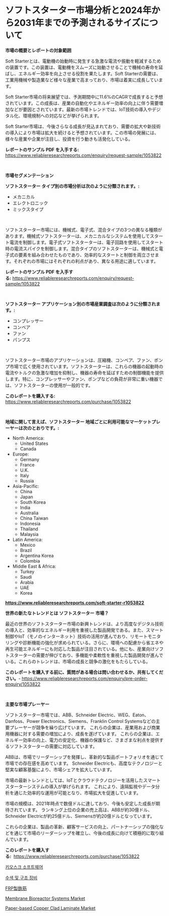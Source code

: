 <p><h1>ソフトスターター市場分析と2024年から2031年までの予測されるサイズについて</h1></p><p><strong>市場の概要とレポートの対象範囲</strong></p>
<p><p>Soft Starterとは、電動機の始動時に発生する急激な電流や振動を軽減するための装置です。この装置は、電動機をスムーズに始動させることで機械の寿命を延ばし、エネルギー効率を向上させる役割を果たします。Soft Starterの需要は、工業用機械や製造業など様々な産業で高まっており、市場は着実に成長しています。</p><p>Soft Starter市場の将来展望では、予測期間中に11.6%のCAGRで成長すると予想されています。この成長は、産業の自動化やエネルギー効率の向上に伴う需要増加などが要因とされています。最新の市場トレンドでは、IoT技術の導入やデジタル化、環境規制への対応などが挙げられます。</p><p>Soft Starter市場は、今後さらなる成長が見込まれており、需要の拡大や新技術の導入により市場は拡大を続けると予想されています。この市場の発展には、様々な産業や企業が注目し、投資を行う動きも活発化している。</p></p>
<p><strong>レポートのサンプル PDF を入手する:</strong> <a href="https://www.reliableresearchreports.com/enquiry/request-sample/1053822">https://www.reliableresearchreports.com/enquiry/request-sample/1053822</a></p>
<p>&nbsp;</p>
<p><strong>市場セグメンテーション</strong></p>
<p><strong>ソフトスターター タイプ別の市場分析は次のように分類されます。:</strong></p>
<p><ul><li>メカニカル</li><li>エレクトロニック</li><li>ミックスタイプ</li></ul></p>
<p>&nbsp;</p>
<p><p>ソフトスターター市場には、機械式、電子式、混合タイプの3つの異なる種類があります。機械式ソフトスターターは、メカニカルなシステムを使用してスタート電流を制御します。電子式ソフトスターターは、電子回路を使用してスタート時の電流スパイクを制御します。混合タイプのソフトスターターは、機械式と電子式の要素を組み合わせたものであり、効率的なスタートと制御を両立させます。それぞれの市場にはそれぞれの利点があり、異なる用途に適しています。</p></p>
<p><strong>レポートのサンプル PDF を入手する:</strong>&nbsp;<a href="https://www.reliableresearchreports.com/enquiry/request-sample/1053822">https://www.reliableresearchreports.com/enquiry/request-sample/1053822</a></p>
<p>&nbsp;</p>
<p><strong> ソフトスターター アプリケーション別の市場産業調査は次のように分類されます。:</strong></p>
<p><ul><li>コンプレッサー</li><li>コンベア</li><li>ファン</li><li>パンプス</li></ul></p>
<p>&nbsp;</p>
<p><p>ソフトスターター市場のアプリケーションは、圧縮機、コンベア、ファン、ポンプ市場で広く使用されています。ソフトスターターは、これらの機器の起動時の電流やトルクの急激な増加を抑制し、機器の寿命を延ばすための制御機能を提供します。特に、コンプレッサーやファン、ポンプなどの負荷が非常に重い機器では、ソフトスターターの使用が一般的です。</p></p>
<p><strong>このレポートを購入する:</strong>&nbsp; <a href="https://www.reliableresearchreports.com/purchase/1053822">https://www.reliableresearchreports.com/purchase/1053822</a></p>
<p>&nbsp;</p>
<p><strong>地域に関して言えば、ソフトスターター 地域ごとに利用可能なマーケットプレーヤーは次のとおりです。:</strong></p>
<p><ul>
    <li>
        North America:
        <ul>
            <li>United States</li>
            <li>Canada</li>
        </ul>
    </li>
    <li>
        Europe:
        <ul>
            <li>Germany</li>
            <li>France</li>
            <li>U.K.</li>
            <li>Italy</li>
            <li>Russia</li>
        </ul>
    </li>
    <li>
        Asia-Pacific:
        <ul>
            <li>China</li>
            <li>Japan</li>
            <li>South Korea</li>
            <li>India</li>
            <li>Australia</li>
            <li>China Taiwan</li>
            <li>Indonesia</li>
            <li>Thailand</li>
            <li>Malaysia</li>
        </ul>
    </li>
    <li>
        Latin America:
        <ul>
            <li>Mexico</li>
            <li>Brazil</li>
            <li>Argentina Korea</li>
            <li>Colombia</li>
        </ul>
    </li>
    <li>
        Middle East & Africa:
        <ul>
            <li>Turkey</li>
            <li>Saudi</li>
            <li>Arabia</li>
            <li>UAE</li>
            <li>Korea</li>
        </ul>
    </li>
    </ul></p>
<p><strong><a href="https://www.reliableresearchreports.com/soft-starter-r1053822">https://www.reliableresearchreports.com/soft-starter-r1053822</a></strong>&nbsp;</p>
<p><strong>世界の新たなトレンドとは ソフトスターター 市場？</strong></p>
<p><p>最近の世界のソフトスターター市場の新興トレンドは、より高度なデジタル技術の導入と、効率的なエネルギー利用を重視した製品開発である。また、スマート制御やIoT（モノのインターネット）技術の活用が進んでおり、リモートモニタリングや診断機能の強化が求められている。さらに、環境への配慮から省エネや再生可能エネルギーにも対応した製品が注目されている。他にも、産業向けソフトスターターの需要が伸びており、多機能や柔軟性を重視した製品開発が進んでいる。これらのトレンドは、市場の成長と競争の激化をもたらしている。</p></p>
<p><strong>このレポートを購入する前に、質問がある場合は問い合わせるか、共有してください。</strong>- <a href="https://www.reliableresearchreports.com/enquiry/pre-order-enquiry/1053822">https://www.reliableresearchreports.com/enquiry/pre-order-enquiry/1053822</a></p>
<p>&nbsp;</p>
<p><strong>主要な市場プレーヤー</strong></p>
<p><p>ソフトスターター市場では、ABB、Schneider Electric、WEG、Eaton、Danfoss、Power Electronics、Siemens、Franklin Control Systemsなどの主要プレーヤーが競争を繰り広げています。 これらの企業は、産業用および商業用機器に対する需要の増加により、成長を遂げています。 これらの企業は、エネルギー効率の向上、電力の安定化、機器の保護など、さまざまな利点を提供するソフトスターターの需要に対応しています。</p><p>ABBは、市場でリーダーシップを発揮し、革新的な製品ポートフォリオを通じて市場での存在感を高めています。 Schneider Electricも、高度なテクノロジーと堅実な顧客基盤により、市場シェアを拡大しています。</p><p>市場の最新トレンドとしては、IoTとクラウドテクノロジーを活用したスマートスターターシステムの導入が挙げられます。 これにより、遠隔監視やデータ分析を通じた効率的な運用が可能となり、市場拡大を促進しています。</p><p>市場の規模は、2021年時点で数億ドルに達しており、今後も安定した成長が期待されています。 ランキング上位の企業の売上高は、ABBが約30億ドル、Schneider Electricが約25億ドル、Siemensが約20億ドルとなっています。</p><p>これらの企業は、製品の革新、顧客サービスの向上、パートナーシップの強化などを通じて市場のリーダーシップを確立し、今後の成長に向けて積極的に取り組んでいます。</p></p>
<p><strong>このレポートを購入する:</strong>&nbsp;&nbsp;<a href="https://www.reliableresearchreports.com/purchase/1053822">https://www.reliableresearchreports.com/purchase/1053822</a></p>
<p><p><a href="https://github.com/JeromeRtyau89966/Market-Research-Report-List-1/blob/main/756764224835.md">키오스크 소프트웨어</a></p><p><a href="https://github.com/TimmyMann6767/Market-Research-Report-List-1/blob/main/246644024833.md">수색 및 구조 장비</a></p><p><a href="https://github.com/lrlmopnhwd79300/Market-Research-Report-List-1/blob/main/898655826851.md">FRP製鉄筋</a></p><p><a href="https://github.com/Airanohannonzb68e5pb53oc1/Market-Research-Report-List-2/blob/main/membrane-bioreactor-systems-market.md">Membrane Bioreactor Systems Market</a></p><p><a href="https://www.linkedin.com/pulse/paper-based-copper-clad-laminate-market-research-report-unlocks-vtcac?trackingId=Vsetrzzb6uzqeRk372cEtg%3D%3D">Paper-based Copper Clad Laminate Market</a></p></p>